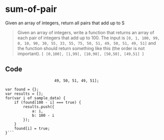# sum-of-pair

Given an array of integers, return all pairs that add up to S


> Given an array of integers, write a function that returns an array of each pair of integers that add up to 100. The input is
`[0, 1, 100, 99, 0, 10, 90, 30, 55, 33, 55, 75, 50, 51, 49, 50, 51, 49, 51]` and the function should return something like this (the order is not important). `[ [0,100], [1,99], [10,90], [50,50], [49,51] ]`

## Code

```var sample_data = [0, 1, 100, 99, 0, 10, 90, 30, 55, 33, 55, 75, 50, 51,
                      49, 50, 51, 49, 51];

var found = {};
var results = [];
for(var i of sample_data) {
    if (found[100 - i] === true) {
        results.push({
            a: i,
            b: 100 - i
        });
    }
    found[i] = true;
}```
